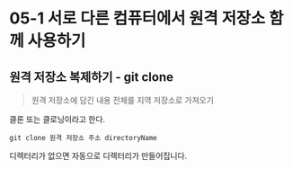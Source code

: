 # 05-1 서로 다른 컴퓨터에서 원격 저장소 함께 사용하기

## 원격 저장소 복제하기 - git clone

> 원격 저장소에 담긴 내용 전체를 지역 저장소로 가져오기

클론 또는 클로닝이라고 한다.

```
git clone 원격 저장소 주소 directoryName
```

디렉터리가 없으면 자동으로 디렉터리가 만들어집니다.

